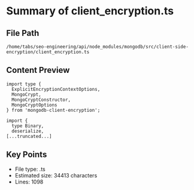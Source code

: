 # Summary of client_encryption.ts
  
## File Path
`/home/tabs/seo-engineering/api/node_modules/mongodb/src/client-side-encryption/client_encryption.ts`

## Content Preview
```
import type {
  ExplicitEncryptionContextOptions,
  MongoCrypt,
  MongoCryptConstructor,
  MongoCryptOptions
} from 'mongodb-client-encryption';

import {
  type Binary,
  deserialize,
[...truncated...]
```

## Key Points
- File type: .ts
- Estimated size: 34413 characters
- Lines: 1098
